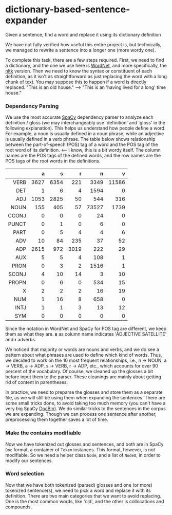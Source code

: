 # dictionary-based-sentence-expander
Given a sentence, find a word and replace it using its dictionary definition

We have not fully verified how useful this entire project is, but technically, we managed to rewrite a sentence into a longer one (more wordy one).

To complete this task, there are a few steps required. First, we need to find a dictionary, and the one we use here is [WordNet](https://wordnet.princeton.edu/), and more specifically, the [nltk](https://pypi.org/project/nltk/) version. Then we need to know the syntax or constituent of each definition, as it isn't as straightforward as just replacing the word with a long chunk of text. You may suppose this to happen if a word is directly replaced. "This is an old house." --> "This is an 'having lived for a long' time house."

### Dependency Parsing
We use the most accurate [SpaCy](https://spacy.io/usage/facts-figures#comparison-features) dependency parser to analyze each definition / gloss (we may interchangeably use 'definition' and 'gloss' in the following explanation). This helps us understand how people define a word. For example, a noun is usually defined in a noun phrase, while an adjective is usually defined in a verb phrase. The table below shows relationship between the part-of-speech (POS) tag of a word and the POS tag of the root word of its definition. <-- I know, this is a bit wordy itself. The column names are the POS tags of the defined words, and the row names are the POS tags of the root words in the definitions.

|       |    a |    s |    r |     n |     v |
|------:|-----:|-----:|-----:|------:|------:|
|  VERB | 3627 | 6354 |  221 |  3349 | 11586 |
|  DET  |    1 |    6 |    4 |  1594 |     0 |
|  ADJ  | 1053 | 2825 |   50 |   544 |   316 |
|  NOUN |  155 |  405 |   57 | 73527 |  1739 |
| CCONJ |    0 |    0 |    0 |    24 |     0 |
| PUNCT |    0 |    1 |    0 |     6 |     0 |
|  PART |    0 |    5 |    4 |     4 |     6 |
|  ADV  |   10 |   84 |  235 |    37 |    52 |
|  ADP  | 2615 |  972 | 3019 |   222 |    29 |
|  AUX  |    5 |    5 |    4 |   108 |     1 |
|  PRON |    0 |    3 |    2 |  1516 |     1 |
| SCONJ |    4 |   10 |   14 |     3 |    10 |
| PROPN |    0 |    6 |    0 |   534 |    15 |
|   X   |    2 |    2 |    2 |    16 |    19 |
|  NUM  |    1 |   16 |    8 |   658 |     0 |
|  INTJ |    1 |    1 |    3 |    13 |    12 |
|  SYM  |    0 |    0 |    0 |     0 |     0 |

Since the notation in WordNet and SpaCy for POS tag are different, we keep them as what they are. **s** as column name indicates 'ADJECTIVE SATELLITE' and **r** adverbs.

We noticed that majority or words are nouns and verbs, and we do see a pattern about what phrases are used to define which kind of words. Thus, we decided to work on the 10 most frequent relationships, i.e., n -> NOUN, a -> VERB, a -> ADP, s -> VERB, r -> ADP, etc., which accounts for over 90 percent of the vocabulary. Of course, we cleaned up the glosses a bit before input them to the parser. These cleanings are mainly about getting rid of content in parentheses.

In practice, we need to preparse the glosses and store them as a separate file, as we will still be using them when expanding the sentences. There are some small tricks done, to avoid taking too much memory (you can't have a very big SpaCy [DocBin](https://spacy.io/api/docbin#_title)). We do similar tricks to the sentences in the corpus we are expanding. Though we can process one sentence after another, preprocessing them together saves a lot of time.

### Make the contains modifiable
Now we have tokenized out glosses and sentences, and both are in SpaCy ```Doc``` format, a container of ```Token``` instances. This format, however, is not modifiable. So we need a helper class ```Node```, and a list of ```Node```s, in order to modify our sentences.

### Word selection
Now that we have both tokenized (parsed) glosses and one (or more) tokenized sentence(s), we need to pick a word and replace it with its definition. There are two main categories that we want to avoid replacing. One is the most common words, like 'old', and the other is collocations and compounds.
